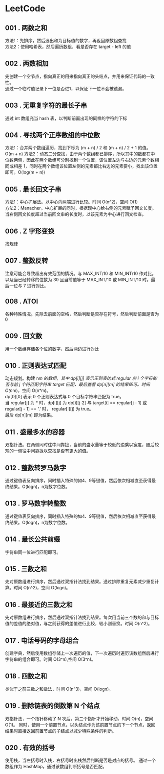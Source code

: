 # LeetCode
## 001 . 两数之和
方法1：先排序，然后选出和为目标值的数字，再返回原数组查找
<br/>
方法2：使用哈希表，然后遍历数组，看是否存在 target - left 的值
## 002 . 两数相加
先创建一个空节点，指向真正的用来指向真正的头结点，并用来保证代码的一致性。
<br/>
通过一个临时值记录下一位是否进1，以保证下一位不会被遗漏。
## 003 . 无重复字符的最长子串
通过 int 数组充当 hash 表，以判断前面出现的同样的字符的下标
## 004 . 寻找两个正序数组的中位数
方法1：合并两个数组遍历，找到下标为 (m + n) / 2 和 (m + n) / 2 + 1 的值。O(m + n)
方法2：动态二分查找，由于两个数组都已排序，所以其中的数都在中位数两侧，因此在两个数组可分别找到一个位置，该位置左边与右边的元素个数相同或相差 1，同时在两个数组该位置左侧的元素都比右边的元素要小，找出该位置即可。O(log(m + n))
## 005 . 最长回文子串
方法1：中心扩展法。以中心向两端进行比较。时间 O(n^2)，空间 O(1)
<br/>
方法2：Manacher。中心扩展的同时，根据现中心给右侧的元素赋予回文长度。当右侧回文长度超过当前回文串的长度时，以该元素为中心进行回文检查。
## 006 . Z 字形变换
找规律
## 007 . 整数反转
注意可能会导致超出有效范围的情况。与 MAX_INT/10 和 MIN_INT/10 作对比。以及当已经转移的位数为 30 且当前值等于  MAX_INT/10 或 MIN_INT/10 时，最后一位与 7 进行对比。
## 008 . ATOI
各种特殊情况。先除去前面的空格，然后判断是否存在符号，然后判断前面是否为 0
## 009 . 回文数
用一个数组存储各个位的数字，然后两边进行对比
## 010 . 正则表达式匹配
动态规划。构建 n*m 的数组，其中 dp[i][j] 表示正则表达式 regular 前 i 个字符能否与前 j 个待匹配字符串 target 匹配，最后查看 dp[n][m] 的结果即可。时间 O(n*m)，空间 O(n*m)。
<br/>
dp[0][0] 表示 0 个正则表达式与 0 个目标字符串匹配为 true。
<br/>
当 regular[j] 为 * 时，dp[i][j] 为 dp[i][j-2] 与 target[i] == regular[j - 1] 或 regular[j - 1] == '.' 时， regular[i][j] 为 true。
<br/>
最后 dp[n][m] 即为结果。
## 011 . 盛最多水的容器
双指针法。在两侧同时往中间靠拢，当前的盛水量等于较低的边乘以宽度，随后较短的一侧往中间靠拢以查找是否有更大的值。
## 012 . 整数转罗马数字
通过键值表反向排序，同时插入特殊的如4、9等键值，然后依次相减直至获得最终结果。O(logn)，n为数字位数。
## 013 . 罗马数字转整数
通过键值表反向排序，同时插入特殊的如4、9等键值，然后依次相减直至获得最终结果。O(logn)，n为数字位数。
## 014 . 最长公共前缀
字符串同一位进行匹配即可。
## 015 . 三数之和
先对原数组进行排序，然后通过双指针法找到结果。通过排除重复元素减少重复计算。时间 O(n^2)，空间 O(logn)。
## 016 . 最接近的三数之和
先对原数组进行排序，然后通过双指针法找到结果。每次用当前三个数的和与目标值的差值的绝对值，与之前获得的差值进行比较，较小则替换。时间 O(n^2)。
## 017 . 电话号码的字母组合
创建字典，然后使用数组存储上一次遍历的值，下一次遍历时遍历该数组然后进行字符串的组合即可。时间 O(3^n),空间 O(3^n)。
## 018 . 四数之和
类似于之前三数之和做法，时间 O(n^3)，空间 O(logn)。
## 019 . 删除链表的倒数第 N 个结点
双指针法，一个指针移动了 N 次后，第二个指针才开始移动。时间 O(n)，空间 O(1)。
同时，使用一个前置节点，以头结点作为该前置节点的下一个节点，返回结果时直接返回前置节点的子结点以减少特殊条件的判断。
## 020 . 有效的括号
使用栈，当左括号时入栈，右括号时出栈然后判断是否是对应的括号。
通过一个数组作为 HashMap，通过该数组判断括号是否匹配。


